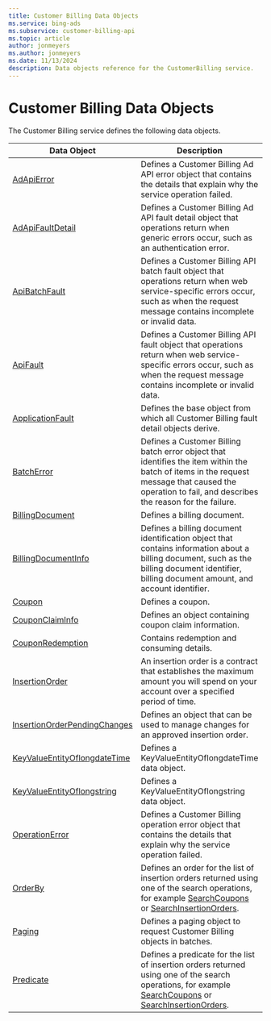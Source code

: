 ```yaml
---
title: Customer Billing Data Objects
ms.service: bing-ads
ms.subservice: customer-billing-api
ms.topic: article
author: jonmeyers
ms.author: jonmeyers
ms.date: 11/13/2024
description: Data objects reference for the CustomerBilling service.
---
```

# Customer Billing Data Objects
The Customer Billing service defines the following data objects.

|Data Object|Description|
|---|---|
|[AdApiError](adapierror.md)|Defines a Customer Billing Ad API error object that contains the details that explain why the service operation failed.|
|[AdApiFaultDetail](adapifaultdetail.md)|Defines a Customer Billing Ad API fault detail object that operations return when generic errors occur, such as an authentication error.|
|[ApiBatchFault](apibatchfault.md)|Defines a Customer Billing API batch fault object that operations return when web service-specific errors occur, such as when the request message contains incomplete or invalid data.|
|[ApiFault](apifault.md)|Defines a Customer Billing API fault object that operations return when web service-specific errors occur, such as when the request message contains incomplete or invalid data.|
|[ApplicationFault](applicationfault.md)|Defines the base object from which all Customer Billing fault detail objects derive.|
|[BatchError](batcherror.md)|Defines a Customer Billing batch error object that identifies the item within the batch of items in the request message that caused the operation to fail, and describes the reason for the failure.|
|[BillingDocument](billingdocument.md)|Defines a billing document.|
|[BillingDocumentInfo](billingdocumentinfo.md)|Defines a billing document identification object that contains information about a billing document, such as the billing document identifier, billing document amount, and account identifier.|
|[Coupon](coupon.md)|Defines a coupon.|
|[CouponClaimInfo](couponclaiminfo.md)|Defines an object containing coupon claim information.|
|[CouponRedemption](couponredemption.md)|Contains redemption and consuming details.|
|[InsertionOrder](insertionorder.md)|An insertion order is a contract that establishes the maximum amount you will spend on your account over a specified period of time.|
|[InsertionOrderPendingChanges](insertionorderpendingchanges.md)|Defines an object that can be used to manage changes for an approved insertion order.|
|[KeyValueEntityOflongdateTime](keyvalueentityoflongdatetime.md)|Defines a KeyValueEntityOflongdateTime data object.|
|[KeyValueEntityOflongstring](keyvalueentityoflongstring.md)|Defines a KeyValueEntityOflongstring data object.|
|[OperationError](operationerror.md)|Defines a Customer Billing operation error object that contains the details that explain why the service operation failed.|
|[OrderBy](orderby.md)|Defines an order for the list of insertion orders returned using one of the search operations, for example [SearchCoupons](searchcoupons.md) or [SearchInsertionOrders](searchinsertionorders.md).|
|[Paging](paging.md)|Defines a paging object to request Customer Billing objects in batches.|
|[Predicate](predicate.md)|Defines a predicate for the list of insertion orders returned using one of the search operations, for example [SearchCoupons](searchcoupons.md) or [SearchInsertionOrders](searchinsertionorders.md).|
